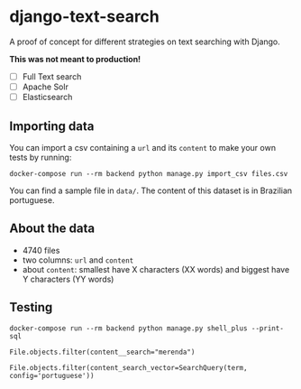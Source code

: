 # django-text-search

A proof of concept for different strategies on text searching with Django.

**This was not meant to production!**

- [ ] Full Text search
- [ ] Apache Solr
- [ ] Elasticsearch

## Importing data

You can import a csv containing a `url` and its `content` to make your own tests
by running:

```
docker-compose run --rm backend python manage.py import_csv files.csv
```

You can find a sample file in `data/`. The content of this dataset is in Brazilian portuguese.

## About the data

* 4740 files
* two columns: `url` and `content`
* about `content`: smallest have X characters (XX words) and biggest have Y characters (YY words)

## Testing


```
docker-compose run --rm backend python manage.py shell_plus --print-sql

File.objects.filter(content__search="merenda")

File.objects.filter(content_search_vector=SearchQuery(term, config='portuguese'))
```
